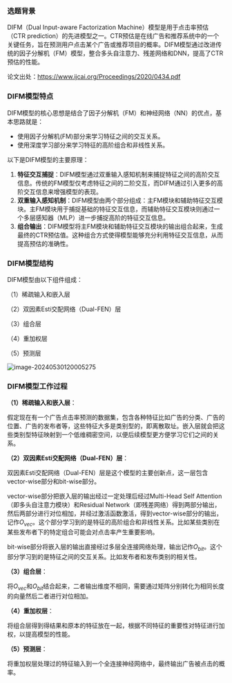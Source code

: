 ### 选题背景

DIFM（Dual Input-aware Factorization Machine）模型是用于点击率预估（CTR prediction）的先进模型之一。CTR预估是在线广告和推荐系统中的一个关键任务，旨在预测用户点击某个广告或推荐项目的概率。DIFM模型通过改进传统的因子分解机（FM）模型，整合多头自注意力、残差网络和DNN，提高了CTR预估的性能。

论文出处：https://www.ijcai.org/Proceedings/2020/0434.pdf

### DIFM模型特点

DIFM模型的核心思想是结合了因子分解机（FM）和神经网络（NN）的优点，基本思路就是：

- 使用因子分解机(FM)部分来学习特征之间的交互关系。
- 使用深度学习部分来学习特征的高阶组合和非线性关系。

以下是DIFM模型的主要原理：

1. **特征交互捕捉**：DIFM模型通过双重输入感知机制来捕捉特征之间的高阶交互信息。传统的FM模型仅考虑特征之间的二阶交互，而DIFM通过引入更多的高阶交互信息来增强模型的表现。
2. **双重输入感知机制**：DIFM模型由两个部分组成：主FM模块和辅助特征交互模块。主FM模块用于捕捉基础的特征交互信息，而辅助特征交互模块则通过一个多层感知器（MLP）进一步捕捉高阶的特征交互信息。
3. **组合输出**：DIFM模型将主FM模块和辅助特征交互模块的输出组合起来，生成最终的CTR预估值。这种组合方式使得模型能够充分利用特征交互信息，从而提高预估的准确性。

### DIFM模型结构

DIFM模型由以下组件组成：

（1）稀疏输入和嵌入层

（2）双因素Esti交配网络（Dual-FEN）层

（3）组合层

（4）重加权层

（5）预测层

![image-20240530120005275](C:\Users\11358\AppData\Roaming\Typora\typora-user-images\image-20240530120005275.png)

### DIFM模型工作过程

**（1）稀疏输入和嵌入层**：

假定现在有一个广告点击率预测的数据集，包含各种特征比如广告的分类、广告的位置、广告的发布者等，这些特征大多是类别型的，即离散取址。嵌入层就会把这些类别型特征映射到一个低维稠密空间，以便后续模型更方便学习它们之间的关系。

**（2）双因素Esti交配网络（Dual-FEN）层**：

双因素Esti交配网络（Dual-FEN）层是这个模型的主要创新点，这一层包含vector-wise部分和bit-wise部分。

vector-wise部分把嵌入层的输出经过一定处理后经过Multi-Head Self Attention（即多头自注意力模块）和Residual Network（即残差网络）得到两部分输出，然后两部分进行对位相加，并经过激活函数激活，得到vector-wise部分的输出，记作$O_{vec}$。这个部分学习到的是特征的高阶组合和非线性关系。比如某些类别在某些发布者下的特定组合可能会对点击率产生重要影响。

bit-wise部分将嵌入层的输出直接经过多层全连接网络处理，输出记作$O_{bit}$。这个部分学习到的是特征之间的交互关系。比如发布者和发布类别的相关性。

**（3）组合层**：

将$O_{vec}$和$O_{bit}$结合起来，二者输出维度不相同，需要通过矩阵分别转化为相同长度的向量然后二者进行对位相加。

**（4）重加权层**：

将组合层得到得结果和原本的特征放在一起，根据不同特征的重要性对特征进行加权，以提高模型的性能。

**（5）预测层**：

将重加权层处理过的特征输入到一个全连接神经网络中，最终输出广告被点击的概率。

